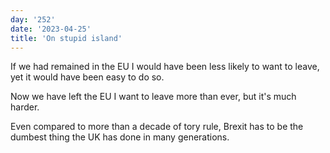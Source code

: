 ```yaml
---
day: '252'
date: '2023-04-25'
title: 'On stupid island'
---
```


If we had remained in the EU I would have been less likely to want to leave, yet it would have been easy to do so.

Now we have left the EU I want to leave more than ever, but it's much harder.

Even compared to more than a decade of tory rule, Brexit has to be the dumbest thing the UK has done in many generations.

